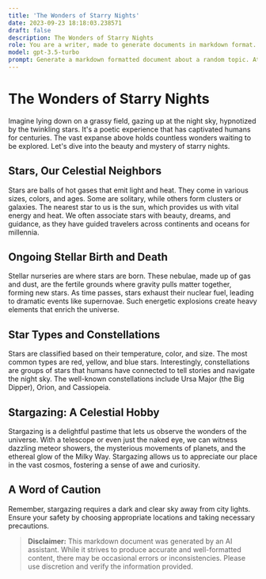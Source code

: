 ```yaml
---
title: 'The Wonders of Starry Nights'
date: 2023-09-23 18:18:03.238571
draft: false
description: The Wonders of Starry Nights
role: You are a writer, made to generate documents in markdown format. It is very important that all of the documents you generate are in valid markdown format.
model: gpt-3.5-turbo
prompt: Generate a markdown formatted document about a random topic. At the bottom, include a disclaimer explaining that the document was generated by you. The first line of the document should be the title. Make sure that the entire document is in proper markdown format, using a mix of various tags to make the document visually appealing.
---
```


# The Wonders of Starry Nights

Imagine lying down on a grassy field, gazing up at the night sky, hypnotized by the twinkling stars. It's a poetic experience that has captivated humans for centuries. The vast expanse above holds countless wonders waiting to be explored. Let's dive into the beauty and mystery of starry nights.

## Stars, Our Celestial Neighbors

Stars are balls of hot gases that emit light and heat. They come in various sizes, colors, and ages. Some are solitary, while others form clusters or galaxies. The nearest star to us is the sun, which provides us with vital energy and heat. We often associate stars with beauty, dreams, and guidance, as they have guided travelers across continents and oceans for millennia.

## Ongoing Stellar Birth and Death

Stellar nurseries are where stars are born. These nebulae, made up of gas and dust, are the fertile grounds where gravity pulls matter together, forming new stars. As time passes, stars exhaust their nuclear fuel, leading to dramatic events like supernovae. Such energetic explosions create heavy elements that enrich the universe.

## Star Types and Constellations

Stars are classified based on their temperature, color, and size. The most common types are red, yellow, and blue stars. Interestingly, constellations are groups of stars that humans have connected to tell stories and navigate the night sky. The well-known constellations include Ursa Major (the Big Dipper), Orion, and Cassiopeia.

## Stargazing: A Celestial Hobby

Stargazing is a delightful pastime that lets us observe the wonders of the universe. With a telescope or even just the naked eye, we can witness dazzling meteor showers, the mysterious movements of planets, and the ethereal glow of the Milky Way. Stargazing allows us to appreciate our place in the vast cosmos, fostering a sense of awe and curiosity.

## A Word of Caution

Remember, stargazing requires a dark and clear sky away from city lights. Ensure your safety by choosing appropriate locations and taking necessary precautions.

> **Disclaimer:**
> This markdown document was generated by an AI assistant. While it strives to produce accurate and well-formatted content, there may be occasional errors or inconsistencies. Please use discretion and verify the information provided.